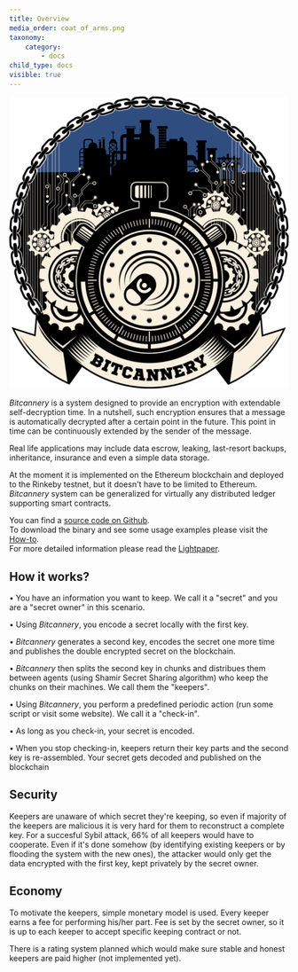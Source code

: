 ```yaml
---
title: Overview
media_order: coat_of_arms.png
taxonomy:
    category:
        - docs
child_type: docs
visible: true
---
```


![](coat_of_arms.png)

*Bitcannery* is a system designed to provide an encryption with extendable self-decryption time. In a nutshell, such encryption ensures that a message is automatically decrypted after a certain point in the future. This point in time can be continuously extended by the sender of the message.

Real life applications may include data escrow, leaking, last-resort backups, inheritance, insurance and even a simple data storage.

At the moment it is implemented on the Ethereum blockchain and deployed to the Rinkeby testnet, but it doesn't have to be limited to Ethereum. *Bitcannery* system can be generalized for virtually any distributed ledger supporting smart contracts.

You can find a [source code on Github](https://github.com/bitcannery/bitcannery-cli).  
To download the binary and see some usage examples please visit the [How-to](https://bitcannery.net/howto).  
For more detailed information please read the [Lightpaper](https://bitcannery.net/lightpaper).

## How it works?

• You have an information you want to keep. We call it a "secret" and you are a "secret owner" in this scenario.


• Using *Bitcannery*, you encode a secret locally with the first key.

• *Bitcannery* generates a second key, encodes the secret one more time and publishes the double encrypted secret on the blockchain.

• *Bitcannery* then splits the second key in chunks and distribues them between agents (using Shamir Secret Sharing algorithm) who keep the chunks on their machines. We call them the "keepers".

• Using *Bitcannery*, you perform a predefined periodic action (run some script or visit some website). We call it a "check-in".

• As long as you check-in, your secret is encoded.

• When you stop checking-in, keepers return their key parts and the second key is
re-assembled. Your secret gets decoded and published on the blockchain

## Security

Keepers are unaware of which secret they're keeping, so even if majority of the keepers are malicious it is very hard for them to reconstruct a complete key. For a succesful Sybil attack, 66% of all keepers would have to cooperate. Even if it's done somehow (by identifying existing keepers or by flooding the system with the new ones), the attacker would only get the data encrypted with the first key, kept privately by the secret owner.

## Economy

To motivate the keepers, simple monetary model is used. Every keeper earns a fee for performing his/her part. Fee is set by the secret owner, so it is up to each keeper to accept specific keeping contract or not.

There is a rating system planned which would make sure stable and honest keepers are paid higher (not implemented yet).
